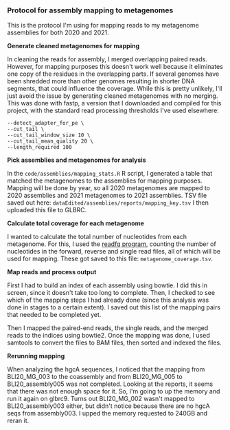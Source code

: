 ### Protocol for assembly mapping to metagenomes

This is the protocol I'm using for mapping reads to my metagenome assemblies for both 2020 and 2021.

**Generate cleaned metagenomes for mapping**

In cleaning the reads for assembly, I merged overlapping paired reads.
However, for mapping purposes this doesn't work well because it eliminates one copy of the residues in the overlapping parts.
If several genomes have been shredded more than other genomes resulting in shorter DNA segments, that could influence the coverage.
While this is pretty unlikely, I'll just avoid the issue by generating cleaned metagenomes with no merging.
This was done with fastp, a version that I downloaded and compiled for this project, with the standard read processing thresholds I've used elsewhere:

```
--detect_adapter_for_pe \
--cut_tail \
--cut_tail_window_size 10 \
--cut_tail_mean_quality 20 \
--length_required 100
```


**Pick assemblies and metagenomes for analysis**

In the `code/assemblies/mapping_stats.R` R script, I generated a table that matched the metagenomes to the assemblies for mapping purposes.
Mapping will be done by year, so all 2020 metagenomes are mapped to 2020 assemblies and 2021 metagenomes to 2021 assemblies.
TSV file saved out here: `dataEdited/assemblies/reports/mapping_key.tsv`
I then uploaded this file to GLBRC.


**Calculate total coverage for each metagenome**

I wanted to calculate the total number of nucleotides from each metagenome.
For this, I used the [readfq program](https://github.com/billzt/readfq), counting the number of nucleotides in the forward, reverse and single read files, all of which will be used for mapping.
These got saved to this file: `metagenome_coverage.tsv`.


**Map reads and process output**

First I had to build an index of each assembly using bowtie.
I did this in screen, since it doesn't take too long to complete.
Then, I checked to see which of the mapping steps I had already done (since this analysis was done in stages to a certain extent).
I saved out this list of the mapping pairs that needed to be completed yet.

Then I mapped the paired-end reads, the single reads, and the merged reads to the indices using bowtie2.
Once the mapping was done, I used samtools to convert the files to BAM files, then sorted and indexed the files.






**Rerunning mapping**

When analyzing the hgcA sequences, I noticed that the mapping from BLI20_MG_003 to the coassembly and from BLI20_MG_005 to BLI20_assembly005 was not completed.
Looking at the reports, it seems that there was not enough space for it.
So, I'm going to up the memory and run it again on glbrc9.
Turns out BLI20_MG_002 wasn't mapped to BLI20_assembly003 either, but didn't notice because there are no hgcA seqs from assembly003.
I upped the memory requested to 240GB and reran it.
